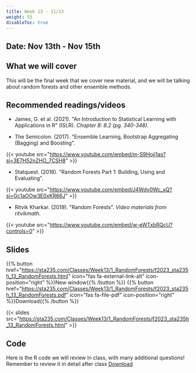 ```yaml
---
title: Week 13 - 11/13
weight: 55
disableToc: true
---
```


## Date: Nov 13th - Nov 15th

## What we will cover

This will be the final week that we cover new material, and we will be talking about random forests and other ensemble methods.

## Recommended readings/videos

- James, G. et al. (2021). "An Introduction to Statistical Learning with Applications in R" (ISLR). *Chapter 8: 8.2 (pg. 340-348)*. 

- The Semicolon. (2017). "Ensemble Learning, Bootstrap Aggregating (Bagging) and Boosting".

{{< youtube src="https://www.youtube.com/embed/m-S9Hojj1as?si=3E7H52nZHO_7CSH8" >}}

- Statquest. (2018). "Random Forests Part 1: Building, Using and Evaluating".

{{< youtube src="https://www.youtube.com/embed/J4Wdy0Wc_xQ?si=Gc1aOOw3E0xKR66J" >}}

- Ritvik Kharkar. (2019). "Random Forests". *Video materials from ritvikmath*.

{{< youtube src="https://www.youtube.com/embed/w-eWTxbRQcU?controls=0" >}}



## Slides

{{% button href="https://sta235.com/Classes/Week13/1_RandomForests/f2023_sta235h_13_RandomForests.html" icon="fas fa-external-link-alt" icon-position="right" %}}New window{{% /button %}} {{% button href="https://sta235.com/Classes/Week13/1_RandomForests/f2023_sta235h_13_RandomForests.pdf" icon="fas fa-file-pdf" icon-position="right" %}}Download{{% /button %}} 

{{< slides src="https://sta235.com/Classes/Week13/1_RandomForests/f2023_sta235h_13_RandomForests.html" >}}


## Code

Here is the R code we will review in class, with many additional questions! Remember to review it in detail after class <script>let date = Date.now();</script> <a onclick="gtag('event','code13', {'event_category': 'code','event_label': 'code13', 'event_action': date, 'debug_mode':true });" href="https://raw.githubusercontent.com/maibennett/sta235/main/exampleSite/content/Classes/Week13/1_RandomForests/code/f2023_sta235h_13_randomforests.R.R" target="_blank" class="btn btn-default">Download<i class="fas fa-code"></i></a>


<!-- Check out the in-class activity we did for this week <a onclick="ga('send', 'event', 'External-Link','click','code13','0','Link');" href="https://sta235h.rocks/Week12" target="_blank" class="btn btn-default">Open<i class="fas  fa-external-link-alt"></i></a>

(The answers for this are here: <a onclick="ga('send', 'event', 'External-Link','click','code12Answers','0','Link');" href="https://sta235h.rocks/Week12Answers" target="_blank" class="btn btn-default">Open<i class="fas  fa-external-link-alt"></i></a>) -->

